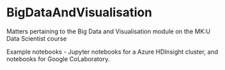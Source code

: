 # BigDataAndVisualisation
Matters pertaining to the Big Data and Visualisation module on the MK:U Data Scientist course

Example notebooks - Jupyter notebooks for a Azure HDInsight cluster, and notebooks for Google CoLaboratory.
